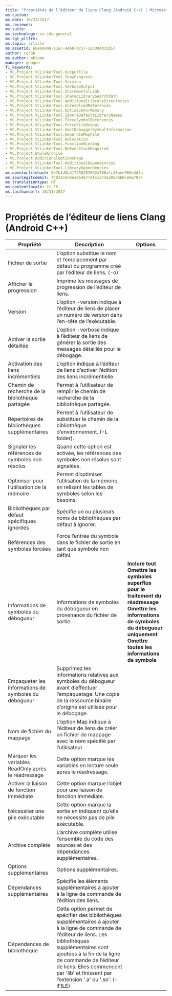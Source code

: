 ```yaml
---
title: "Propriétés de l’éditeur de liens Clang (Android C++) | Microsoft Docs"
ms.custom: 
ms.date: 10/23/2017
ms.reviewer: 
ms.suite: 
ms.technology: vs-ide-general
ms.tgt_pltfrm: 
ms.topic: article
ms.assetid: 66e88848-116c-4eb0-bc57-183394d35b57
author: corob
ms.author: mblome
manager: ghogen
f1_keywords:
- VC.Project.VCLinkerTool.OutputFile
- VC.Project.VCLinkerTool.ShowProgress
- VC.Project.VCLinkerTool.Version
- VC.Project.VCLinkerTool.VerboseOutput
- VC.Project.VCLinkerTool.IncrementalLink
- VC.Project.VCLinkerTool.SharedLibrarySearchPath
- VC.Project.VCLinkerTool.AdditionalLibraryDirectories
- VC.Project.VCLinkerTool.UnresolvedReferences
- VC.Project.VCLinkerTool.OptimizeForMemory
- VC.Project.VCLinkerTool.IgnoreDefaultLibraryNames
- VC.Project.VCLinkerTool.ForceSymbolReferences
- VC.Project.VCLinkerTool.ForceFileOutput
- VC.Project.VCLinkerTool.OmitDebuggerSymbolInformation
- VC.Project.VCLinkerTool.GenerateMapFile
- VC.Project.VCLinkerTool.Relocation
- VC.Project.VCLinkerTool.FunctionBinding
- VC.Project.VCLinkerTool.NoExecStackRequired
- VC.Project.WholeArchive
- VC.Project.AdditionalOptionsPage
- VC.Project.VCLinkerTool.AdditionalDependencies
- VC.Project.VCLinkerTool.LibraryDependencies
ms.openlocfilehash: 0e7b1d5b417250282092a780afc30aee965e4dfa
ms.sourcegitcommit: f40311056ea0b4677efcca74a285dbb0ce0e7974
ms.translationtype: HT
ms.contentlocale: fr-FR
ms.lasthandoff: 10/31/2017
---
```

# <a name="clang-linker-properties-android-c"></a>Propriétés de l’éditeur de liens Clang (Android C++)

Propriété | Description | Options
--- | ---| ---
Fichier de sortie | L’option substitue le nom et l’emplacement par défaut du programme créé par l’éditeur de liens. (-o)
Afficher la progression | Imprime les messages de progression de l’éditeur de liens.
Version | L’option -version indique à l’éditeur de liens de placer un numéro de version dans l’en-tête de l’exécutable.
Activer la sortie détaillée | L’option -verbose indique à l’éditeur de liens de générer la sortie des messages détaillés pour le débogage.
Activation des liens incrémentiels | L’option indique à l’éditeur de liens d’activer l’édition des liens incrémentielle.
Chemin de recherche de la bibliothèque partagée | Permet à l’utilisateur de remplir le chemin de recherche de la bibliothèque partagée.
Répertoires de bibliothèques supplémentaires | Permet à l’utilisateur de substituer le chemin de la bibliothèque d’environnement. (-L folder).
Signaler les références de symboles non résolus | Quand cette option est activée, les références des symboles non résolus sont signalées.
Optimiser pour l’utilisation de la mémoire | Permet d’optimiser l’utilisation de la mémoire, en relisant les tables de symboles selon les besoins.
Bibliothèques par défaut spécifiques ignorées | Spécifie un ou plusieurs noms de bibliothèques par défaut à ignorer.
Références des symboles forcées | Force l’entrée du symbole dans le fichier de sortie en tant que symbole non défini.
Informations de symboles du débogueur | Informations de symboles du débogueur en provenance du fichier de sortie. | **Inclure tout**<br>**Omettre les symboles superflus pour le traitement du réadressage**<br>**Omettre les informations de symboles du débogueur uniquement**<br>**Omettre toutes les informations de symbole**<br>
Empaqueter les informations de symboles du débogueur | Supprimez les informations relatives aux symboles du débogueur avant d’effectuer l’empaquetage.  Une copie de la ressource binaire d’origine est utilisée pour le débogage.
Nom de fichier du mappage | L’option Map indique à l’éditeur de liens de créer un fichier de mappage avec le nom spécifié par l’utilisateur.
Marquer les variables ReadOnly après le réadressage | Cette option marque les variables en lecture seule après le réadressage.
Activer la liaison de fonction immédiate | Cette option marque l’objet pour une liaison de fonction immédiate.
Nécessiter une pile exécutable | Cette option marque la sortie en indiquant qu’elle ne nécessite pas de pile exécutable.
Archive complète | L’archive complète utilise l’ensemble du code des sources et des dépendances supplémentaires.
Options supplémentaires | Options supplémentaires.
Dépendances supplémentaires | Spécifie les éléments supplémentaires à ajouter à la ligne de commande de l’édition des liens.
Dépendances de bibliothèque | Cette option permet de spécifier des bibliothèques supplémentaires à ajouter à la ligne de commande de l’éditeur de liens. Les bibliothèques supplémentaires sont ajoutées à la fin de la ligne de commande de l’éditeur de liens. Elles commencent par 'lib' et finissent par l’extension '.a' ou '.so'.  (-lFILE)
